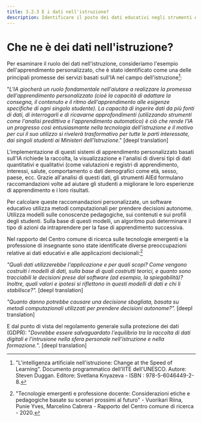 ```yaml
---
title: 3.2.3 E i dati nell'istruzione?
description: Identificare il posto dei dati educativi negli strumenti AIEd.
---
```

# Che ne è dei dati nell'istruzione?
Per esaminare il ruolo dei dati nell'istruzione, consideriamo l'esempio dell'apprendimento personalizzato, che è stato identificato come una delle principali promesse dei servizi basati sull'IA nel campo dell'istruzione[^1]:

"*L'IA giocherà un ruolo fondamentale nell'aiutare a realizzare la promessa dell'apprendimento personalizzato (cioè la capacità di adattare la consegna, il contenuto e il ritmo dell'apprendimento alle esigenze specifiche di ogni singolo studente). La capacità di ingerire dati da più fonti di dati, di interrogarli e di ricavarne approfondimenti (utilizzando strumenti come l'analisi predittiva e l'apprendimento automatico) è ciò che rende l'IA un progresso così entusiasmante nella tecnologia dell'istruzione e il motivo per cui il suo utilizzo si rivelerà trasformativo per tutte le parti interessate, dai singoli studenti ai Ministeri dell'Istruzione*." [deepl translation]

L'implementazione di questi sistemi di apprendimento personalizzato basati sull'IA richiede la raccolta, la visualizzazione e l'analisi di diversi tipi di dati quantitativi e qualitativi (come valutazioni e registri di apprendimento, interessi, salute, comportamento o dati demografici come età, sesso, paese, ecc. Grazie all'analisi di questi dati, gli strumenti AIEd formulano raccomandazioni volte ad aiutare gli studenti a migliorare le loro esperienze di apprendimento e i loro risultati.

Per calcolare queste raccomandazioni personalizzate, un software educativo utilizza metodi computazionali per prendere decisioni autonome. Utilizza modelli sulle conoscenze pedagogiche, sui contenuti e sui profili degli studenti. Sulla base di questi modelli, un algoritmo può determinare il tipo di azioni da intraprendere per la fase di apprendimento successiva.

Nel rapporto del Centro comune di ricerca sulle tecnologie emergenti e la professione di insegnante sono state identificate diverse preoccupazioni relative ai dati educativi e alle applicazioni decisionali:[^2]

*"Quali dati utilizzerebbe l'applicazione e per quali scopi? Come vengono costruiti i modelli di dati, sulla base di quali costrutti teorici, e quanto sono tracciabili le decisioni prese dal software (ad esempio, la spiegabilità)? Inoltre, quali valori e ipotesi si riflettono in questi modelli di dati e chi li stabilisce?".* [deepl translation]

*"Quanto danno potrebbe causare una decisione sbagliata, basata su metodi computazionali utilizzati per prendere decisioni autonome?".* [deepl translation]

E dal punto di vista del regolamento generale sulla protezione dei dati (GDPR): "*Dovrebbe essere salvaguardato l'equilibrio tra la raccolta di dati digitali e l'intrusione nella sfera personale nell'istruzione e nella formazione.*". [deepl translation]

[^1]: "L'intelligenza artificiale nell'istruzione: Change at the Speed of Learning". Documento programmatico dell'IITE dell'UNESCO. Autore: Steven Duggan. Editore: Svetlana Knyazeva - ISBN : 978-5-6046449-2-8.

[^2]: "Tecnologie emergenti e professione docente: Considerazioni etiche e pedagogiche basate su scenari prossimi al futuro" - Vuorikari Riina, Punie Yves, Marcelino Cabrera - Rapporto del Centro comune di ricerca - 2020.
